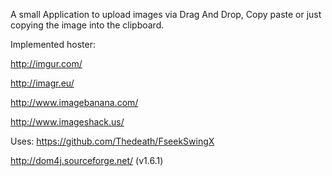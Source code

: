 A small Application to upload images via Drag And Drop, Copy paste or just copying the image into the clipboard.

Implemented hoster:

http://imgur.com/

http://imagr.eu/

http://www.imagebanana.com/

http://www.imageshack.us/

Uses:
https://github.com/Thedeath/FseekSwingX

http://dom4j.sourceforge.net/ (v1.6.1)